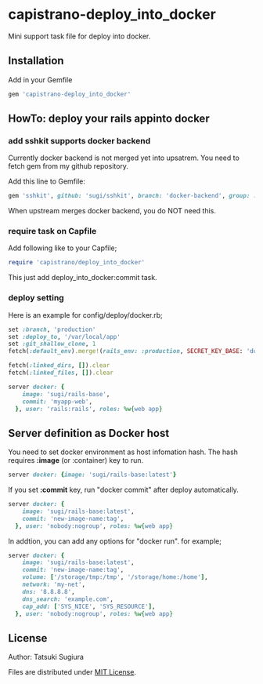 # capistrano-deploy\_into\_docker

Mini support task file for deploy into docker.

## Installation

Add in your Gemfile

```ruby
gem 'capistrano-deploy_into_docker'
```

## HowTo: deploy your rails appinto docker

### add sshkit supports docker backend

Currently docker backend is not merged yet into upsatrem.
You need to fetch gem from my github repository.

Add this line to Gemfile:

```ruby
gem 'sshkit', github: 'sugi/sshkit', branch: 'docker-backend', group: :development
```

When upstream merges docker backend, you do NOT need this.

### require task on Capfile

Add following like to your Capfile;

```ruby
require 'capistrano/deploy_into_docker'
```

This just add deploy_into_docker:commit task.

### deploy setting

Here is an example for config/deploy/docker.rb;

```ruby
set :branch, 'production'
set :deploy_to, '/var/local/app'
set :git_shallow_clone, 1
fetch(:default_env).merge!(rails_env: :production, SECRET_KEY_BASE: 'dummy', DEVISE_SECRET_KEY: 'dummy')

fetch(:linked_dirs, []).clear
fetch(:linked_files, []).clear

server docker: {
    image: 'sugi/rails-base',
    commit: 'myapp-web',
  }, user: 'rails:rails', roles: %w{web app}
```

## Server definition as Docker host

You need to set docker environment as host infomation hash.
The hash requires **:image** (or :container) key to run.

```ruby
server docker: {image: 'sugi/rails-base:latest'}
```

If you set **:commit** key, run "docker commit" after deploy automatically.

```ruby
server docker: {
    image: 'sugi/rails-base:latest',
    commit: 'new-image-name:tag',
  }, user: 'nobody:nogroup', roles: %w{web app}
```

In addtion, you can add any options for "docker run". for example;

```ruby
server docker: {
    image: 'sugi/rails-base:latest',
    commit: 'new-image-name:tag',
    volume: ['/storage/tmp:/tmp', '/storage/home:/home'],
    network: 'my-net',
    dns: '8.8.8.8',
    dns_search: 'example.com',
    cap_add: ['SYS_NICE', 'SYS_RESOURCE'],
  }, user: 'nobody:nogroup', roles: %w{web app}
```

## License

Author: Tatsuki Sugiura

Files are distributed under [MIT License](https://opensource.org/licenses/MIT).
